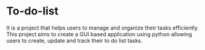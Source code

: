 # To-do-list
It is a project that helps users to manage and organize their tasks efficiently. This project aims to create a GUI based application using python allowing users to create, update and track their to do list tasks.
